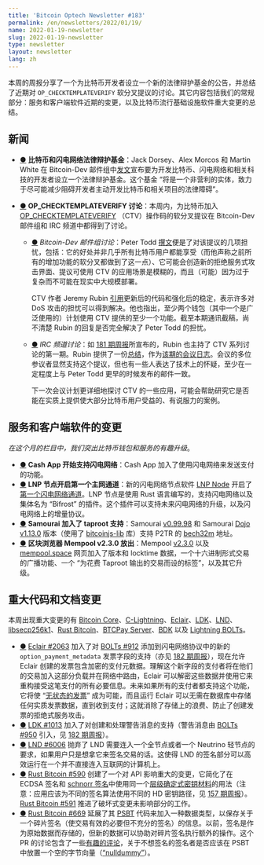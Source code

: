 ```yaml
---
title: 'Bitcoin Optech Newsletter #183'
permalink: /en/newsletters/2022/01/19/
name: 2022-01-19-newsletter
slug: 2022-01-19-newsletter
type: newsletter
layout: newsletter
lang: zh
---
```




本周的周报分享了一个为比特币开发者设立一个新的法律辩护基金的公告，并总结了近期对 `OP_CHECKTEMPLATEVERIFY` 软分叉提议的讨论。其它内容包括我们的常规部分：服务和客户端软件近期的变更，以及比特币流行基础设施软件重大变更的总结。

## 新闻

- <a id="bitcoin-and-ln-legal-defense-fund" href="#bitcoin-and-ln-legal-defense-fund)">●</a> **比特币和闪电网络法律辩护基金**：Jack Dorsey、Alex Morcos 和 Martin White 在 Bitcoin-Dev 邮件组中[发文][posted]宣布要为开发比特币、闪电网络和相关科技的开发者设立一个法律辩护基金。这个基金 “将是一个非营利的实体，致力于尽可能减少阻碍开发者主动开发比特币和相关项目的法律障碍”。

- <a id="op-checktemplateverify-discussion" href="#op-checktemplateverify-discussion)">●</a> **OP_CHECKTEMPLATEVERIFY 讨论**：本周内，为比特币加入 [OP_CHECKTEMPLATEVERIFY][OP_CHECKTEMPLATEVERIFY] （CTV）操作码的软分叉提议在 Bitcoin-Dev 邮件组和 IRC 频道中都得到了讨论。

  - <a id="mailing-list-discussion" href="#mailing-list-discussion)">●</a>  *Bitcoin-Dev 邮件组讨论*：Peter Todd [撰文][posted]便是了对该提议的几项担忧，包括：它的好处并非几乎所有比特币用户都能享受（而他声称之前所有的增加功能的软分叉都做到了这一点）、它可能会创造新的拒绝服务式攻击界面、提议可使用 CTV 的应用场景是模糊的，而且（可能）因为过于复杂而不可能在现实中大规模部署。

    CTV 作者 Jeremy Rubin [引用][referenced]更新后的代码和强化后的稳定，表示许多对 DoS 攻击的担忧可以得到解决。他也指出，至少两个钱包（其中一个是广泛使用的）计划使用 CTV 提供的至少一个功能。截至本期通讯截稿，尚不清楚 Rubin 的回复是否完全解决了 Peter Todd 的担忧。

  - <a id="irc-meeting" href="#irc-meeting)">●</a> *IRC 频道讨论*：如 [181 期周报][Newsletter #181]所宣布的，Rubin 也主持了 CTV 系列讨论的第一期。Rubin 提供了一份[总结][summary]，作为[该期的会议日志][meeting log]。会议的多位参议者显然支持这个提议，但也有一些人表达了技术上的怀疑，至少在一定程度上与 Peter Todd 更早的时候发布的邮件一致。

    下一次会议计划更详细地探讨 CTV 的一些应用，可能会帮助研究它是否能在实质上提供使大部分比特币用户受益的、有说服力的案例。

## 服务和客户端软件的变更

*在这个月的栏目中，我们突出比特币钱包和服务的有趣升级*。

- <a id="cash-app-adds-lightning-support" href="#cash-app-adds-lightning-support)">●</a> **Cash App 开始支持闪电网络**：Cash App 加入了使用闪电网络来发送支付的功能。
- <a id="lnp-node-opens-first-mainnet-channel" href="#lnp-node-opens-first-mainnet-channel)">●</a> **LNP 节点开启第一个主网通道**：新的闪电网络节点软件 [LNP Node][LNP Node] 开启了[第一个闪电网络通道][first LN channel]。LNP 节点是使用 Rust 语言编写的，支持闪电网络以及集体名为 “Bifrost” 的插件。这个插件可以支持未来闪电网络的升级，以及闪电网络上的增量协议。
- <a id="samourai-adds-taproot-support" href="#samourai-adds-taproot-support)">●</a> **Samourai 加入了 taproot 支持**：Samourai [v0.99.98][v0.99.98] 和 Samourai [Dojo v1.13.0][Dojo v1.13.0] 版本（使用了 [bitcoinjs-lib][bitcoinjs-lib] 库）支持 P2TR 的 [bech32m][bech32m] 地址。
- <a id="block-explorer-mempool-v2-3-0-released" href="#block-explorer-mempool-v2-3-0-released)">●</a> **区块浏览器 Mempool v2.3.0 放出**：Mempool [v2.3.0][v2.3.0] 以及 [mempool.space][mempool.space] 网页加入了版本和 locktime 数据，一个十六进制形式交易的广播功能、一个 “为花费 Taproot 输出的交易而设的标签”，以及其它升级。

## 重大代码和文档变更

本周出现重大变更的有 [Bitcoin Core][Bitcoin Core]、[C-Lightning][C-Lightning]、[Eclair][Eclair]、[LDK][LDK]、[LND][LND]、[libsecp256k1][libsecp256k1]、[Rust Bitcoin][Rust Bitcoin]、[BTCPay Server][BTCPay Server]、[BDK][BDK] 以及 [Lightning BOLTs][Lightning BOLTs]。

- <a id="eclair-2063" href="#eclair-2063)">●</a> [Eclair #2063][Eclair #2063] 加入了对 [BOLTs #912][BOLTs #912] 添加到闪电网络协议中的新的 `option_payment_metadata` 发票字段的支持（亦见 [182 期周报][Newsletter #182]），现在允许 Eclair 创建的发票包含加密的支付元数据。理解这个新字段的支付者将在他们的交易加入这部分负载并在网络中路由，Eclair 可以解密这些数据并使用它来重构接受这笔支付的所有必要信息。未来如果所有的支付者都支持这个功能，它将使 “[无状态的发票][stateless invoices]” 成为可能，而且运行 Eclair 可以无需在数据库中存储任何实质发票数据，直到收到支付；这就消除了存储上的浪费、防止了创建发票的拒绝式服务攻击。
- <a id="ldk-1013" href="#ldk-1013)">●</a> [LDK #1013][LDK #1013] 加入了对创建和处理警告消息的支持（警告消息由 [BOLTs #950][BOLTs #950] 引入，见 [182 期周报][Newsletter #182]）。
- <a id="lnd-6006" href="#lnd-6006)">●</a> [LND #6006][LND #6006] 抛弃了 LND 需要连入一个全节点或者一个 Neutrino 轻节点的要求，如果用户只是想拿它来签名交易的话。这使得 LND 的签名部分可以高效运行在一个并不直接连入互联网的计算机上。
- <a id="rust-bitcoin-590" href="#rust-bitcoin-590)">●</a> [Rust Bitcoin #590][Rust Bitcoin #590] 创建了一个对 API 影响重大的变更，它简化了在 ECDSA 签名和 [schnorr 签名][schnorr signatures]中使用同一个[层级确定式密钥材料][HD key material]的用法（注意：应用应该为不同的签名算法使用不同的 HD 密钥路径，见 [157 期周报][Newsletter #157]）。[Rust Bitcoin #591][Rust Bitcoin #591] 推进了破坏式变更未影响部分的工作。
- <a id="rust-bitcoin-669" href="#rust-bitcoin-669)">●</a> [Rust Bitcoin #669][Rust Bitcoin #669] 延展了其 [PSBT][PSBT] 代码来加入一种数据类型，以保存关于一个碎片签名（使交易有效的必要但不充分的签名）的信息。以前，签名是作为原始数据而存储的，但新的数据可以协助对碎片签名执行额外的操作。这个 PR 的讨论包含了一些[有趣的评论][interesting comments]，关于不想签名的签名者是否应该在 PSBT 中放置一个空的字节向量（[“nulldummy”][“nulldummy”]）。

[posted]:https://lists.linuxfoundation.org/pipermail/bitcoin-dev/2022-January/019741.html

[OP_CHECKTEMPLATEVERIFY]:https://bitcoinops.org/en/topics/op_checktemplateverify/

[posted]:https://lists.linuxfoundation.org/pipermail/bitcoin-dev/2022-January/019738.html

[referenced]:https://lists.linuxfoundation.org/pipermail/bitcoin-dev/2022-January/019739.html

[Newsletter #181]:https://bitcoinops.org/en/newsletters/2022/01/05/#bip119-ctv-review-workshops

[meeting log]:https://gnusha.org/ctv-bip-review/2022-01-11.log

[summary]:https://lists.linuxfoundation.org/pipermail/bitcoin-dev/2022-January/019744.html

[LNP Node]:https://github.com/LNP-BP/lnp-node

[first LN channel]:https://twitter.com/dr_orlovsky/status/1473768786750750733

[v0.99.98]:https://docs.samourai.io/en/wallet/releases#v09998

[Dojo v1.13.0]:https://code.samourai.io/dojo/samourai-dojo/-/blob/develop/RELEASES.md#samourai-dojo-v1130

[bitcoinjs-lib]:https://github.com/bitcoinjs/bitcoinjs-lib

[bech32m]:https://bitcoinops.org/en/topics/bech32/

[v2.3.0]:https://github.com/mempool/mempool/releases/tag/v2.3.0

[mempool.space]:https://mempool.space/

[Bitcoin Core]:https://github.com/bitcoin/bitcoin

[C-Lightning]:https://github.com/ElementsProject/lightning

[Eclair]:https://github.com/ACINQ/eclair

[LDK]:https://github.com/lightningdevkit/rust-lightning

[LND]:https://github.com/lightningnetwork/lnd/

[libsecp256k1]:https://github.com/bitcoin-core/secp256k1

[Rust Bitcoin]:https://github.com/rust-bitcoin/rust-bitcoin

[BTCPay Server]:https://github.com/btcpayserver/btcpayserver/

[BDK]:https://github.com/bitcoindevkit/bdk

[Lightning BOLTs]:https://github.com/lightning/bolts

[Eclair #2063]:https://github.com/ACINQ/eclair/issues/2063

[BOLTs #912]:https://github.com/lightning/bolts/issues/912

[Newsletter #182]:https://bitcoinops.org/en/newsletters/2022/01/12/#bolts-912

[stateless invoices]:https://bitcoinops.org/en/topics/stateless-invoices/

[LDK #1013]:https://github.com/lightningdevkit/rust-lightning/issues/1013

[BOLTs #950]:https://github.com/lightning/bolts/issues/950

[Newsletter #182]:https://bitcoinops.org/en/newsletters/2022/01/12/#bolts-950

[LND #6006]:https://github.com/lightningnetwork/lnd/issues/6006

[Rust Bitcoin #590]:https://github.com/rust-bitcoin/rust-bitcoin/issues/590

[HD key material]:https://bitcoinops.org/en/topics/hd-key-generation/

[schnorr signatures]:https://bitcoinops.org/en/topics/schnorr-signatures/

[Newsletter #157]:https://bitcoinops.org/en/newsletters/2021/07/14/#use-a-new-bip32-key-derivation-path

[Rust Bitcoin #591]:https://github.com/rust-bitcoin/rust-bitcoin/issues/591

[Rust Bitcoin #669]:https://github.com/rust-bitcoin/rust-bitcoin/issues/669

[PSBT]:https://bitcoinops.org/en/topics/psbt/

[interesting comments]:https://github.com/rust-bitcoin/rust-bitcoin/pull/669#issuecomment-1008021007

[“nulldummy”]:https://github.com/bitcoin/bips/blob/master/bip-0147.mediawiki

